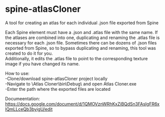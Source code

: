 # spine-atlasCloner
A tool for creating an atlas for each individual .json file exported from Spine

Each Spine element must have a .json and .atlas file with the same name. If the atlases are combined into one, duplicating and renaming the .atlas file is necessary for each .json file. Sometimes there can be dozens of .json files exported from Spine, so to bypass duplicating and renaming, this tool was created to do it for you.  
Additionally, it edits the .atlas file to point to the corresponding texture image if you have changed its name.

How to use:  
-Clone/download spine-atlasCloner project locally  
-Navigate to \Atlas Cloner\bin\Debug\ and open Atlas Cloner.exe  
-Enter the path where the exported files are located

Documeentation:  
https://docs.google.com/document/d/1QMOVznWRhKxZiBQdSn3FAsIgFR6xlQmLLceQb3byigU/edit
